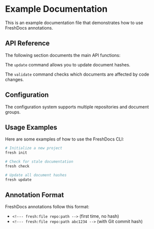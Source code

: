 # Example Documentation

This is an example documentation file that demonstrates how to use FreshDocs annotations.

## API Reference

<!--- fresh:file core:cmd/*.go f275337 -->
The following section documents the main API functions:

<!--- fresh:file core:cmd/update.go c8ba97d -->
The `update` command allows you to update document hashes.

<!--- fresh:file core:cmd/validate.go f275337 -->
The `validate` command checks which documents are affected by code changes.

## Configuration

<!--- fresh:file core:config/config.go c8ba97d -->
The configuration system supports multiple repositories and document groups.

## Usage Examples

Here are some examples of how to use the FreshDocs CLI:

```bash
# Initialize a new project
fresh init

# Check for stale documentation
fresh check

# Update all document hashes
fresh update
```

## Annotation Format

FreshDocs annotations follow this format:
- `<!--- fresh:file repo:path -->` (first time, no hash)
- `<!--- fresh:file repo:path abc1234 -->` (with Git commit hash) 